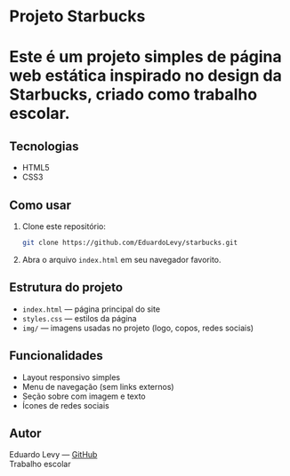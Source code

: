 # Projeto Starbucks

# Este é um projeto simples de página web estática inspirado no design da Starbucks, criado como trabalho escolar.

## Tecnologias

 - HTML5  
 - CSS3  

 ## Como usar

 1. Clone este repositório:
    ```bash
    git clone https://github.com/EduardoLevy/starbucks.git
    ```
 2. Abra o arquivo `index.html` em seu navegador favorito.

 ## Estrutura do projeto

 - `index.html` — página principal do site  
 - `styles.css` — estilos da página  
 - `img/` — imagens usadas no projeto (logo, copos, redes sociais)

 ## Funcionalidades

 - Layout responsivo simples  
 - Menu de navegação (sem links externos)  
 - Seção sobre com imagem e texto  
 - Ícones de redes sociais

 ## Autor

 Eduardo Levy — [GitHub](https://github.com/EduardoLevy)  
 Trabalho escolar
